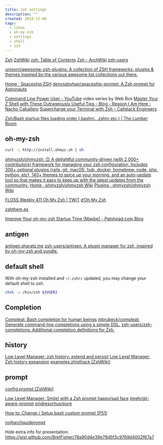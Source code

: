 ```yaml
---
title: zsh settings
description: ""
created: 2014-12-08
tags:
  - linux
  - oh-my-zsh
  - settings
  - shell
  - zsh
---
```


[Zsh](http://www.zsh.org/)
[ZshWiki](http://zshwiki.org/home/)
[zsh: Table of Contents](http://zsh.sourceforge.net/Doc/Release/zsh_toc.html)
[Zsh - ArchWiki](https://wiki.archlinux.org/title/Zsh)
[zsh-users](https://github.com/zsh-users/)

[unixorn/awesome-zsh-plugins: A collection of ZSH frameworks, plugins & themes inspired by the various awesome list collections out there.](https://github.com/unixorn/awesome-zsh-plugins)

[Home · Spaceship ZSH](https://denysdovhan.com/spaceship-prompt/)
[denysdovhan/spaceship-prompt: A Zsh prompt for Astronauts](https://github.com/denysdovhan/spaceship-prompt)

[Command Line Power User - YouTube](https://www.youtube.com/playlist?list=PLu8EoSxDXHP7tXPJp5ZmUpuT7sFvrswzf) video series by Web Bos
[Master Your Z Shell with These Outrageously Useful Tips - Blog - Reason I Am Here - Nacho Caballero](http://reasoniamhere.com/2014/01/11/outrageously-useful-tips-to-master-your-z-shell/)
[Supercharge your Terminal with Zsh – Callstack Engineers](https://blog.callstack.io/supercharge-your-terminal-with-zsh-8b369d689770)

[Zsh/Bash startup files loading order (.bashrc, .zshrc etc.) | The Lumber Room](https://shreevatsa.wordpress.com/2008/03/30/zshbash-startup-files-loading-order-bashrc-zshrc-etc/)

## oh-my-zsh

```sh
curl -L http://install.ohmyz.sh | sh
```

[ohmyzsh/ohmyzsh: 🙃 A delightful community-driven (with 2,000+ contributors) framework for managing your zsh configuration. Includes 300+ optional plugins (rails, git, macOS, hub, docker, homebrew, node, php, python, etc), 140+ themes to spice up your morning, and an auto-update tool so that makes it easy to keep up with the latest updates from the community.](https://github.com/ohmyzsh/ohmyzsh)
[Home · ohmyzsh/ohmyzsh Wiki](https://github.com/ohmyzsh/ohmyzsh/wiki)
[Plugins · ohmyzsh/ohmyzsh Wiki](https://github.com/ohmyzsh/ohmyzsh/wiki/Plugins)

[FLOSS Weekly 411 Oh My Zsh | TWiT](https://twit.tv/shows/floss-weekly/episodes/411)
[d’Oh My Zsh](https://medium.freecodecamp.com/d-oh-my-zsh-af99ca54212c#.su80q8anf)

[zshthem.es](http://zshthem.es/)

[Improve Your oh-my-zsh Startup Time (Maybe) - Patshead.com Blog](http://blog.patshead.com/2011/04/improve-your-oh-my-zsh-startup-time-maybe.html)

## antigen

[antigen.sharats.me](http://antigen.sharats.me/)
[zsh-users/antigen: A plugin manager for zsh, inspired by oh-my-zsh and vundle.](https://github.com/zsh-users/antigen)

## default shell

With oh-my-zsh installed and `~/.zshrc` updated, you may change your default shell to zsh.

```sh
chsh -s /bin/zsh ${USER}
```

## Completion

[Compleat: Bash completion for human beings](https://limpet.net/mbrubeck/2009/10/30/compleat.html)
[mbrubeck/compleat: Generate command-line completions using a simple DSL.](https://github.com/mbrubeck/compleat)
[zsh-users/zsh-completions: Additional completion definitions for Zsh.](https://github.com/zsh-users/zsh-completions)

## history

[Low Level Manager: zsh history: extend and persist](http://www.lowlevelmanager.com/2012/04/zsh-history-extend-and-persist.html)
[Low Level Manager: Zsh history expansion](http://www.lowlevelmanager.com/2012/05/zsh-history-expansion.html)
[examples:zhisthack [ZshWiki]](http://zshwiki.org/home/examples/zhisthack)

## prompt

[config:prompt [ZshWiki]](http://zshwiki.org/home/config/prompt)

[Low Level Manager: Smile! with a Zsh prompt happy/sad face](http://www.lowlevelmanager.com/2012/03/smile-zsh-prompt-happysad-face.html)
[jimeh/git-aware-prompt](https://github.com/jimeh/git-aware-prompt)
[sindresorhus/pure](https://github.com/sindresorhus/pure)

[How to: Change / Setup bash custom prompt (PS1)](http://www.cyberciti.biz/tips/howto-linux-unix-bash-shell-setup-prompt.html)

[nojhan/liquidprompt](https://github.com/nojhan/liquidprompt)

Hide extra info for presentation:
<https://gist.github.com/BretFisher/78a90d4e39e79d5f3c9769d4002f67a7>
